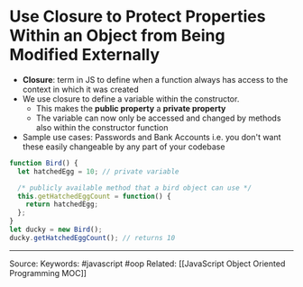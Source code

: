 # Use Closure to Protect Properties Within an Object from Being Modified Externally
- **Closure**: term in JS to define when a function always has access to the context in which it was created
- We use closure to define a variable within the constructor. 
	- This makes the **public property** a **private property**
	- The variable can now only be accessed and changed by methods also within the constructor function
- Sample use cases: Passwords and Bank Accounts i.e. you don't want these easily changeable by any part of your codebase
```js
function Bird() {
  let hatchedEgg = 10; // private variable

  /* publicly available method that a bird object can use */
  this.getHatchedEggCount = function() { 
    return hatchedEgg;
  };
}
let ducky = new Bird();
ducky.getHatchedEggCount(); // returns 10
```
---
Source:
Keywords: #javascript #oop 
Related: [[JavaScript Object Oriented Programming MOC]]